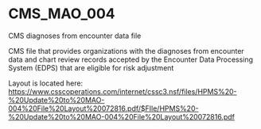 # CMS_MAO_004
CMS diagnoses from encounter data file

CMS file that provides organizations with the diagnoses from encounter data and chart review records accepted by the Encounter Data Processing System (EDPS) that are eligible for risk adjustment

Layout is located here:
https://www.csscoperations.com/internet/cssc3.nsf/files/HPMS%20-%20Update%20to%20MAO-004%20File%20Layout%20072816.pdf/$FIle/HPMS%20-%20Update%20to%20MAO-004%20File%20Layout%20072816.pdf
